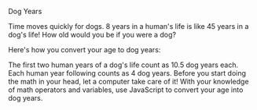 Dog Years

Time moves quickly for dogs. 8 years in a human's life is like 45 years in a dog's life! How old would you be if you were a dog?

Here's how you convert your age to dog years:

The first two human years of a dog's life count as 10.5 dog years each.
Each human year following counts as 4 dog years.
Before you start doing the math in your head, let a computer take care of it! With your knowledge of math operators and variables, use JavaScript to convert your age into dog years.